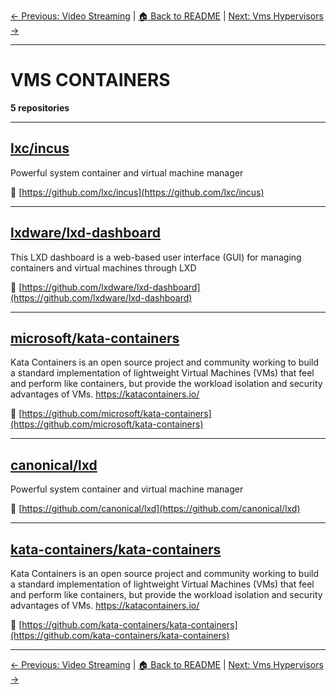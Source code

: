 [← Previous: Video Streaming](video-streaming.txt) | [🏠 Back to README](../README.md) | [Next: Vms Hypervisors →](vms-hypervisors.txt)

---

# VMS CONTAINERS

**5 repositories**

---

## [lxc/incus](https://github.com/lxc/incus)

Powerful system container and virtual machine manager

🔗 [https://github.com/lxc/incus](https://github.com/lxc/incus)

---

## [lxdware/lxd-dashboard](https://github.com/lxdware/lxd-dashboard)

This LXD dashboard is a web-based user interface (GUI) for managing containers and virtual machines through LXD

🔗 [https://github.com/lxdware/lxd-dashboard](https://github.com/lxdware/lxd-dashboard)

---

## [microsoft/kata-containers](https://github.com/microsoft/kata-containers)

Kata Containers is an open source project and community working to build a standard implementation of lightweight Virtual Machines (VMs) that feel and perform like containers, but provide the workload isolation and security advantages of VMs. https://katacontainers.io/

🔗 [https://github.com/microsoft/kata-containers](https://github.com/microsoft/kata-containers)

---

## [canonical/lxd](https://github.com/canonical/lxd)

Powerful system container and virtual machine manager

🔗 [https://github.com/canonical/lxd](https://github.com/canonical/lxd)

---

## [kata-containers/kata-containers](https://github.com/kata-containers/kata-containers)

Kata Containers is an open source project and community working to build a standard implementation of lightweight Virtual Machines (VMs) that feel and perform like containers, but provide the workload isolation and security advantages of VMs. https://katacontainers.io/

🔗 [https://github.com/kata-containers/kata-containers](https://github.com/kata-containers/kata-containers)

---


[← Previous: Video Streaming](video-streaming.txt) | [🏠 Back to README](../README.md) | [Next: Vms Hypervisors →](vms-hypervisors.txt)
